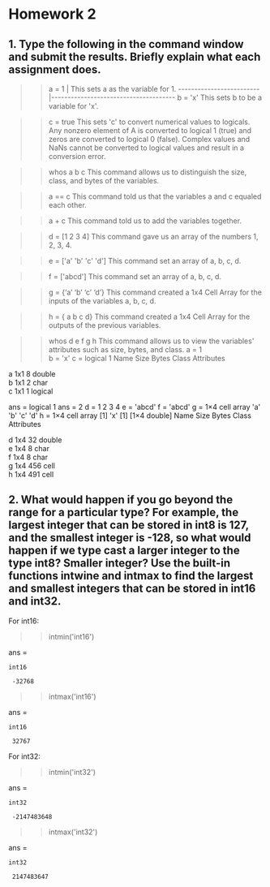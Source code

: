  # Homework 2
 ## 1. Type the following in the command window and submit the results. Briefly explain what each assignment does.
 
 >> a = 1                 | This sets a as the variable for 1.
 -------------------------|--------------------------------------
 >> b = 'x'                This sets b to be a variable for 'x'.
 
 >> c = true               This sets 'c' to convert numerical values to logicals. Any nonzero element of A is converted to logical 1 (true) and zeros are converted to logical 0 (false). Complex values and NaNs cannot be converted to logical values and result in a conversion error.
 
 >> whos a b c             This command allows us to distinguish the size, class, and bytes of the variables.
 
 >> a == c                 This command told us that the variables a and c equaled each other.
 
 >> a + c                  This command told us to add the variables together.
 
 >> d = [1 2 3 4]          This command gave us an array of the numbers 1, 2, 3, 4.
 
 >> e = ['a' 'b' 'c' 'd']  This command set an array of a, b, c, d.
 
 >> f = ['abcd']           This command set an array of a, b, c, d.
 
 >> g = {‘a’ ‘b’ ‘c’ ‘d’}  This command created a 1x4 Cell Array for the inputs of the variables a, b, c, d.
 
 >> h = { a b c d}         This command created a 1x4 Cell Array for the outputs of the previous variables.
 
 >> whos d e f g h         This command allows us to view the variables' attributes such as size, bytes, and class. 
 a =
      1                    
 b =
     'x'
 c =
   logical
    1
   Name      Size            Bytes  Class      Attributes
 
   a         1x1                 8  double               
   b         1x1                 2  char                 
   c         1x1                 1  logical              
 
 ans =
   logical
    1
 ans =
      2
 d =
      1     2     3     4
 e =
     'abcd'
 f =
     'abcd'
 g =
   1×4 cell array
     'a'    'b'    'c'    'd'
 h =
   1×4 cell array
     [1]    'x'    [1]    [1×4 double]
   Name      Size            Bytes  Class     Attributes
 
   d         1x4                32  double              
   e         1x4                 8  char                
   f         1x4                 8  char                
   g         1x4               456  cell                
   h         1x4               491  cell                
 
 ## 2. What would happen if you go beyond the range for a particular type? For example, the largest integer that can be stored in int8 is 127, and the smallest integer is -128, so what would happen if we type cast a larger integer to the type int8? Smaller integer? Use the built-in functions intwine and intmax to find the largest and smallest integers that can be stored in int16 and int32.
 
  For int16:
  
  >> intmin('int16')
 
  ans =
 
    int16
   
     -32768
   
  >> intmax('int16')
 
  ans =
 
    int16
   
     32767
     
  For int32:
  
  >> intmin('int32')
 
  ans =
 
    int32
   
     -2147483648
   
  >> intmax('int32')
 
  ans =
 
    int32
  
     2147483647
